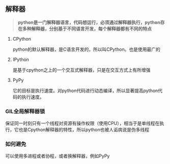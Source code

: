 ## 解释器

> **python是一门解释器语言，代码想运行，必须通过解释器执行，python存在多种解释器，分别基于不同语言开发，每个解释器都有不同的特点**

1. CPython

   python的默认解释器，是C语言开发的，所以叫CPython。也是使用最广的

2. IPython

   是基于cpython之上的一个交互式解释器，只是在交互方式上有所增强

3. PyPy

   它的目标是执行速度。对python代码进行动态编译，所以显著提高python代码的执行速度。

### GIL全局解释器锁

保证同一时刻只有一个线程对资源有操作权限（使用CPU），相当于是单线程在执行，它也是Cpython解释器的特性，所以python也被人诟病说是伪多线程

### 如何避免

可以使用多进程或者协程，或者换解释器，例如PyPy